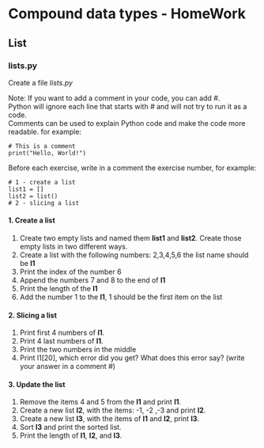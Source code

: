 # Compound data types - HomeWork

## List

### lists.py

Create a file *lists.py*

Note: If you want to add a comment in your code, you can add #.  
Python will ignore each line that starts with # and will not try to run it as a code.  
Comments can be used to explain Python code and  make the code more readable.
for example:

    # This is a comment
    print("Hello, World!")

Before each exercise, write in a comment the exercise number, for example:

    # 1 - create a list
    list1 = []
    list2 = list()
    # 2 - slicing a list

#### 1. Create a list

1. Create two empty lists and named them **list1** and **list2**. Create those empty lists in two different ways.
2. Create a list with the following numbers: 2,3,4,5,6 the list name should be **l1**
3. Print the index of the number 6
4. Append the numbers 7 and 8 to the end of **l1**
5. Print the length of the **l1**
6. Add the number 1 to the **l1**, 1 should be the first item on the list

#### 2. Slicing a list

1. Print first 4 numbers of **l1**.
2. Print 4 last numbers of **l1**.
3. Print the two numbers in the middle
4. Print l1[20], which error did you get? What does this error say? (write your answer in a comment #)

#### 3. Update the list

1. Remove the items 4 and 5 from the **l1** and print **l1**.
2. Create a new list **l2**, with the items: -1, -2 ,-3 and print **l2**.
3. Create a new list **l3**, with the items of **l1** and **l2**, print **l3**.
4. Sort **l3** and print the sorted list.
5. Print the length of **l1**, **l2**, and **l3**.
